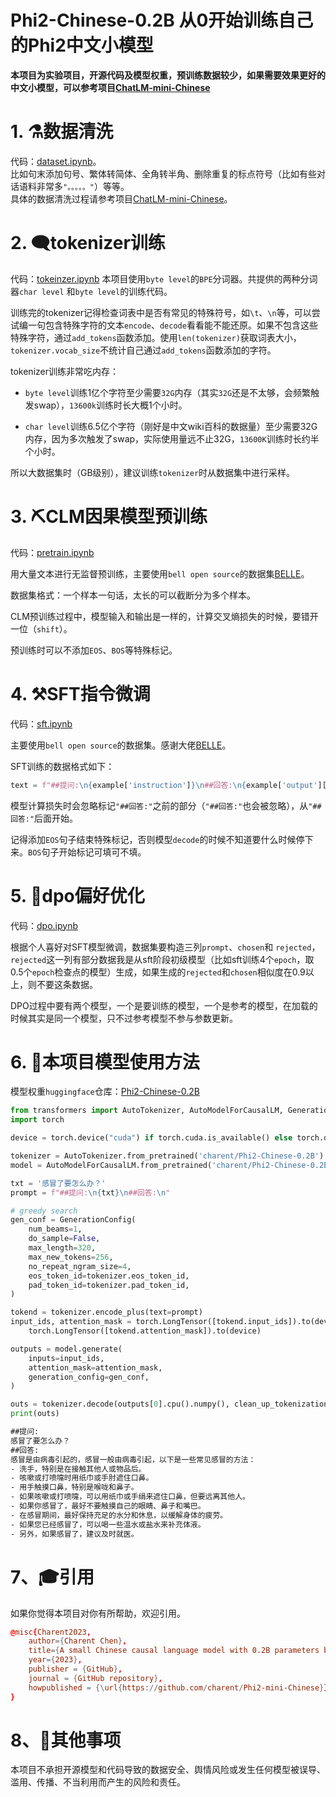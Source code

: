 # Phi2-Chinese-0.2B 从0开始训练自己的Phi2中文小模型

**本项目为实验项目，开源代码及模型权重，预训练数据较少，如果需要效果更好的中文小模型，可以参考项目[ChatLM-mini-Chinese](https://github.com/charent/ChatLM-mini-Chinese)**

# 1. ⚗️数据清洗
代码：[dataset.ipynb](./0.dataset.ipynb)。  
比如句末添加句号、繁体转简体、全角转半角、删除重复的标点符号（比如有些对话语料非常多`"。。。。。"`）等等。   
具体的数据清洗过程请参考项目[ChatLM-mini-Chinese](https://github.com/charent/ChatLM-mini-Chinese)。  

# 2. 🗨️tokenizer训练 
代码：[tokeinzer.ipynb](./1.tokeinzer.ipynb)
本项目使用`byte level`的`BPE`分词器。共提供的两种分词器`char level` 和`byte level`的训练代码。  

训练完的tokenizer记得检查词表中是否有常见的特殊符号，如`\t`、`\n`等，可以尝试编一句包含特殊字符的文本`encode`、`decode`看看能不能还原。如果不包含这些特殊字符，通过`add_tokens`函数添加。使用`len(tokenizer)`获取词表大小，`tokenizer.vocab_size`不统计自己通过`add_tokens`函数添加的字符。     

tokenizer训练非常吃内存：  

- `byte level`训练1亿个字符至少需要`32G`内存（其实`32G`还是不太够，会频繁触发swap），`13600k`训练时长大概1个小时。   

- `char level`训练6.5亿个字符（刚好是中文wiki百科的数据量）至少需要32G内存，因为多次触发了swap，实际使用量远不止32G，`13600K`训练时长约半个小时。   

所以大数据集时（GB级别），建议训练`tokenizer`时从数据集中进行采样。  


# 3. ⛏️CLM因果模型预训练
代码：[pretrain.ipynb](./2.pretrain.ipynb)   

用大量文本进行无监督预训练，主要使用`bell open source`的数据集[BELLE](https://github.com/LianjiaTech/BELLE)。  

数据集格式：一个样本一句话，太长的可以截断分为多个样本。  

CLM预训练过程中，模型输入和输出是一样的，计算交叉熵损失的时候，要错开一位（`shift`）。  

预训练时可以不添加`EOS`、`BOS`等特殊标记。  


# 4. ⚒️SFT指令微调 
代码：[sft.ipynb](./3.sft.ipynb)   

主要使用`bell open source`的数据集。感谢大佬[BELLE](https://github.com/LianjiaTech/BELLE)。  

SFT训练的数据格式如下：  
```python
text = f"##提问:\n{example['instruction']}\n##回答:\n{example['output'][EOS]"
```
模型计算损失时会忽略标记`"##回答:"`之前的部分（`"##回答:"`也会被忽略），从`"##回答:"`后面开始。

记得添加`EOS`句子结束特殊标记，否则模型`decode`的时候不知道要什么时候停下来。`BOS`句子开始标记可填可不填。


# 5. 📝dpo偏好优化
代码：[dpo.ipynb](./4.dpo.ipynb)   

根据个人喜好对SFT模型微调，数据集要构造三列`prompt`、`chosen`和 `rejected`，`rejected`这一列有部分数据我是从sft阶段初级模型（比如sft训练4个`epoch`，取0.5个`epoch`检查点的模型）生成，如果生成的`rejected`和`chosen`相似度在0.9以上，则不要这条数据。  

DPO过程中要有两个模型，一个是要训练的模型，一个是参考的模型，在加载的时候其实是同一个模型，只不过参考模型不参与参数更新。  

# 6. 📑本项目模型使用方法
模型权重`huggingface`仓库：[Phi2-Chinese-0.2B](https://huggingface.co/charent/Phi2-Chinese-0.2B)  
```python
from transformers import AutoTokenizer, AutoModelForCausalLM, GenerationConfig
import torch

device = torch.device("cuda") if torch.cuda.is_available() else torch.device("cpu")

tokenizer = AutoTokenizer.from_pretrained('charent/Phi2-Chinese-0.2B')
model = AutoModelForCausalLM.from_pretrained('charent/Phi2-Chinese-0.2B').to(device)

txt = '感冒了要怎么办？'
prompt = f"##提问:\n{txt}\n##回答:\n"

# greedy search
gen_conf = GenerationConfig(
    num_beams=1,
    do_sample=False,
    max_length=320,
    max_new_tokens=256,
    no_repeat_ngram_size=4,
    eos_token_id=tokenizer.eos_token_id,
    pad_token_id=tokenizer.pad_token_id,
)

tokend = tokenizer.encode_plus(text=prompt)
input_ids, attention_mask = torch.LongTensor([tokend.input_ids]).to(device), \
    torch.LongTensor([tokend.attention_mask]).to(device)

outputs = model.generate(
    inputs=input_ids,
    attention_mask=attention_mask,
    generation_config=gen_conf,
)

outs = tokenizer.decode(outputs[0].cpu().numpy(), clean_up_tokenization_spaces=True, skip_special_tokens=True,)
print(outs)

```
```txt
##提问:
感冒了要怎么办？
##回答:
感冒是由病毒引起的，感冒一般由病毒引起，以下是一些常见感冒的方法：
- 洗手，特别是在接触其他人或物品后。
- 咳嗽或打喷嚏时用纸巾或手肘遮住口鼻。
- 用手触摸口鼻，特别是喉咙和鼻子。
- 如果咳嗽或打喷嚏，可以用纸巾或手绢来遮住口鼻，但要远离其他人。
- 如果你感冒了，最好不要触摸自己的眼睛、鼻子和嘴巴。
- 在感冒期间，最好保持充足的水分和休息，以缓解身体的疲劳。
- 如果您已经感冒了，可以喝一些温水或盐水来补充体液。
- 另外，如果感冒了，建议及时就医。
```


# 7、🎓引用
如果你觉得本项目对你有所帮助，欢迎引用。  
```conf
@misc{Charent2023,
    author={Charent Chen},
    title={A small Chinese causal language model with 0.2B parameters base on Phi2},
    year={2023},
    publisher = {GitHub},
    journal = {GitHub repository},
    howpublished = {\url{https://github.com/charent/Phi2-mini-Chinese}},
}
```

# 8、🤔其他事项
本项目不承担开源模型和代码导致的数据安全、舆情风险或发生任何模型被误导、滥用、传播、不当利用而产生的风险和责任。

